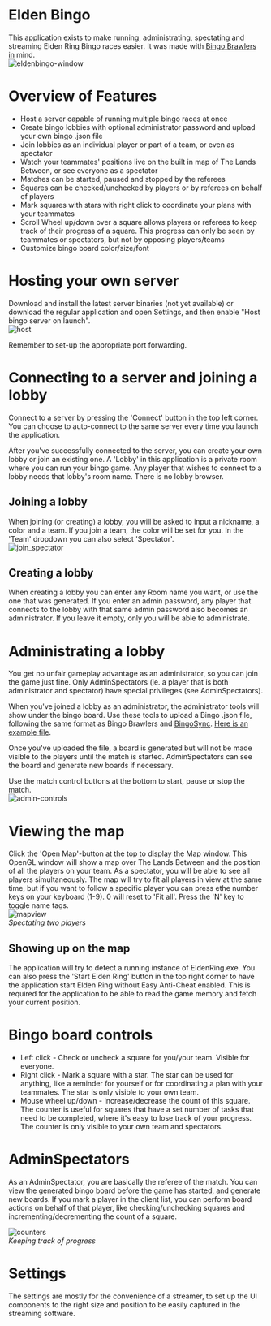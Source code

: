 # Elden Bingo
This application exists to make running, administrating, spectating and streaming Elden Ring Bingo races easier. It was made with [Bingo Brawlers](https://bingobrawlers.com) in mind.  
![eldenbingo-window](https://user-images.githubusercontent.com/604653/235782762-8af61e81-fd18-4ec0-87c8-e2893d895c85.png)  

# Overview of Features
* Host a server capable of running multiple bingo races at once
* Create bingo lobbies with optional administrator password and upload your own bingo .json file
* Join lobbies as an individual player or part of a team, or even as spectator
* Watch your teammates' positions live on the built in map of The Lands Between, or see everyone as a spectator
* Matches can be started, paused and stopped by the referees
* Squares can be checked/unchecked by players or by referees on behalf of players
* Mark squares with stars with right click to coordinate your plans with your teammates
* Scroll Wheel up/down over a square allows players or referees to keep track of their progress of a square. This progress can only be seen by teammates or spectators, but not by opposing players/teams
* Customize bingo board color/size/font

# Hosting your own server
Download and install the latest server binaries (not yet available) or download the regular application and open Settings, and then enable "Host bingo server on launch".  
![host](https://user-images.githubusercontent.com/604653/235767838-ae5752a7-e9e7-4abb-a1d1-c8e6a59292aa.png)

Remember to set-up the appropriate port forwarding.

# Connecting to a server and joining a lobby
Connect to a server by pressing the 'Connect' button in the top left corner. You can choose to auto-connect to the same server every time you launch the application.

After you've successfully connected to the server, you can create your own lobby or join an existing one. A 'Lobby' in this application is a private room where you can run your bingo game. Any player that wishes to connect to a lobby needs that lobby's room name. There is no lobby browser.

## Joining a lobby
When joining (or creating) a lobby, you will be asked to input a nickname, a color and a team. If you join a team, the color will be set for you. In the 'Team' dropdown you can also select 'Spectator'.  
![join_spectator](https://user-images.githubusercontent.com/604653/235772065-b161fd0c-87aa-41da-87b3-1542e5e1ce59.png)

## Creating a lobby
When creating a lobby you can enter any Room name you want, or use the one that was generated. If you enter an admin password, any player that connects to the lobby with that same admin password also becomes an administrator. If you leave it empty, only you will be able to administrate.

# Administrating a lobby
You get no unfair gameplay advantage as an administrator, so you can join the game just fine. Only AdminSpectators (ie. a player that is both administrator and spectator) have special privileges (see AdminSpectators).

When you've joined a lobby as an administrator, the administrator tools will show under the bingo board. Use these tools to upload a Bingo .json file, following the same format as Bingo Brawlers and [BingoSync](https://bingosync.com). [Here is an example file](https://bingobrawlers.com/files/bingo-brawlers.json).

Once you've uploaded the file, a board is generated but will not be made visible to the players until the match is started. AdminSpectators can see the board and generate new boards if necessary.

Use the match control buttons at the bottom to start, pause or stop the match.  
![admin-controls](https://user-images.githubusercontent.com/604653/235774234-1d690243-9827-4510-9e51-a0befd3f0b78.png)  

# Viewing the map
Click the 'Open Map'-button at the top to display the Map window. This OpenGL window will show a map over The Lands Between and the position of all the players on your team. As a spectator, you will be able to see all players simultaneously. The map will try to fit all players in view at the same time, but if you want to follow a specific player you can press ethe number keys on your keyboard (1-9). 0 will reset to 'Fit all'. Press the 'N' key to toggle name tags.  
![mapview](https://user-images.githubusercontent.com/604653/235779143-aa708a4e-0443-49fb-96b7-b8c3dce73e67.png)  
*Spectating two players*

## Showing up on the map
The application will try to detect a running instance of EldenRing.exe. You can also press the 'Start Elden Ring' button in the top right corner to have the application start Elden Ring without Easy Anti-Cheat enabled. This is required for the application to be able to read the game memory and fetch your current position.

# Bingo board controls
* Left click - Check or uncheck a square for you/your team. Visible for everyone.
* Right click - Mark a square with a star. The star can be used for anything, like a reminder for yourself or for coordinating a plan with your teammates. The star is only visible to your own team.
* Mouse wheel up/down - Increase/decrease the count of this square. The counter is useful for squares that have a set number of tasks that need to be completed, where it's easy to lose track of your progress. The counter is only visible to your own team and spectators.

# AdminSpectators
As an AdminSpectator, you are basically the referee of the match. You can view the generated bingo board before the game has started, and generate new boards. If you mark a player in the client list, you can perform board actions on behalf of that player, like checking/unchecking squares and incrementing/decrementing the count of a square. 

![counters](https://user-images.githubusercontent.com/604653/235781324-d6e7f488-9c25-4920-b6be-682e061e8987.png)  
*Keeping track of progress*

# Settings
The settings are mostly for the convenience of a streamer, to set up the UI components to the right size and position to be easily captured in the streaming software.
